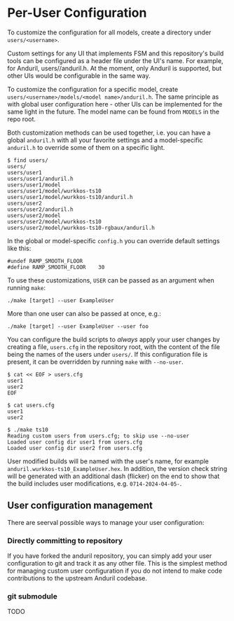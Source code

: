 # Per-User Configuration

To customize the configuration for all models, create a directory under
`users/<username>`.

Custom settings for any UI that implements FSM and this repository's build
tools can be configured as a header file under the UI's name. For example,
for Anduril, users/<username>/anduril.h. At the moment, only Anduril is
supported, but other UIs would be configurable in the same way.

To customize the configuration for a specific model, create
`users/<username>/models/<model name>/anduril.h`. The same principle as with
global user configuration here - other UIs can be implemented for the same light
in the future. The model name can be found from `MODELS` in the repo root.

Both customization methods can be used together, i.e. you can have a global
`anduril.h` with all your favorite settings and a model-specific `anduril.h`
to override some of them on a specific light.

```
$ find users/
users/
users/user1
users/user1/anduril.h
users/user1/model
users/user1/model/wurkkos-ts10
users/user1/model/wurkkos-ts10/anduril.h
users/user2
users/user2/anduril.h
users/user2/model
users/user2/model/wurkkos-ts10
users/user2/model/wurkkos-ts10-rgbaux/anduril.h
```

In the global or model-specific `config.h` you can override default settings
like this:

    #undef RAMP_SMOOTH_FLOOR
    #define RAMP_SMOOTH_FLOOR    30

To use these customizations, `USER` can be passed as an argument when running `make`:

    ./make [target] --user ExampleUser

More than one user can also be passed at once, e.g.:

    ./make [target] --user ExampleUser --user foo

You can configure the build scripts to *always* apply your user changes by
creating a file, `users.cfg` in the repository root, with the content of the file
being the names of the users under `users/`. If this configuration file is present,
it can be overridden by running `make` with `--no-user`.

```
$ cat << EOF > users.cfg
user1
user2
EOF

$ cat users.cfg
user1
user2

$ ./make ts10
Reading custom users from users.cfg; to skip use --no-user
Loaded user config dir user1 from users.cfg
Loaded user config dir user2 from users.cfg
```

User modified builds will be named with the user's name, for example
`anduril.wurkkos-ts10_ExampleUser.hex`. In addition, the version check string will
be generated with an additional dash (flicker) on the end to show that the build
includes user modifications, e.g. `0714-2024-04-05-`.

## User configuration management

There are seerval possible ways to manage your user configuration:

### Directly committing to repository

If you have forked the anduril repository, you can simply add your user configuration
to git and track it as any other file. This is the simplest method for managing
custom user configuration if you do not intend to make code contributions
to the upstream Anduril codebase.

### git submodule

TODO
